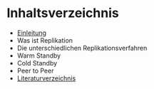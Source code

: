# Inhaltsverzeichnis

+ [Einleitung](03_introduction.md)
+ Was ist Replikation
+ Die unterschiedlichen Replikationsverfahren
+ Warm Standby
+ Cold Standby
+ Peer to Peer
+ [Literaturverzeichnis](04_references.md) 
